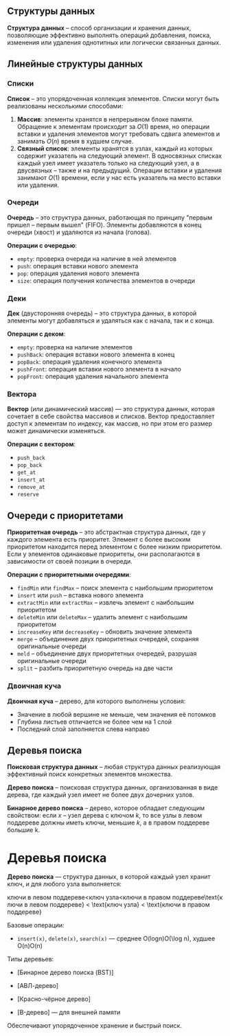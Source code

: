 ## Структуры данных 

**Структура данных** – способ организации и хранения данных, позволяющие эффективно выполнять операций добавления, поиска, изменения или удаления однотипных или логически связанных данных.

## Линейные структуры данных

### Списки

**Список** – это упорядоченная коллекция элементов. Списки могут быть реализованы несколькими способами:

1. **Массив**: элементы хранятся в непрерывном блоке памяти. Обращение к элементам происходит за $O(1)$ время, но операции вставки и удаления элементов могут требовать сдвига элементов и занимать $O(n)$ время в худшем случае.
2. **Связный список**: элементы хранятся в узлах, каждый из которых содержит указатель на следующий элемент. В односвязных списках каждый узел имеет указатель только на следующий узел, а в двусвязных – также и на предыдущий. Операции вставки и удаления занимают $O(1)$ времени, если у нас есть указатель на место вставки или удаления.

### Очереди

**Очередь** – это структура данных, работающая по принципу "первым пришел – первым вышел" (FIFO). Элементы добавляются в конец очереди (хвост) и удаляются из начала (голова).

**Операции с очередью**:
- `empty`: проверка очереди на наличие в ней элементов
- `push`: операция вставки нового элемента
- `pop`: операция удаления нового элемента
- `size`: операция получения количества элементов в очереди

### Деки

**Дек** (двусторонняя очередь) – это структура данных, в которой элементы могут добавляться и удаляться как с начала, так и с конца.

 **Операции с деком**:
- `empty`: проверка на наличие элементов
- `pushBack`: операция вставки нового элемента в конец
- `popBack`: операция удаления конечного элемента
- `pushFront`: операция вставки нового элемента в начало
- `popFront`: операция удаления начального элемента

### Вектора

**Вектор** (или динамический массив) — это структура данных, которая сочетает в себе свойства массивов и списков. Вектор предоставляет доступ к элементам по индексу, как массив, но при этом его размер может динамически изменяться.

**Операции с вектором**:

- `push_back`
- `pop_back`
- `get_at`
- `insert_at`
- `remove_at`
- `reserve`

## Очереди с приоритетами

**Приоритетная очередь** – это абстрактная структура данных, где у каждого элемента есть приоритет. Элемент с более высоким приоритетом находится перед элементом с более низким приоритетом. Если у элементов одинаковые приоритеты, они располагаются в зависимости от своей позиции в очереди.

**Операции с приоритетными очередями**:

- `findMin` или `findMax` – поиск элемента с наибольшим приоритетом
- `insert` или `push` – вставка нового элемента
- `extractMin` или `extractMax` – извлечь элемент с наибольшим приоритетом
- `deleteMin` или `deleteMax` – удалить элемент с наибольшим приоритетом
- `increaseKey` или `decreaseKey` – обновить значение элемента
- `merge` – объединение двух приоритетных очередей, сохраняя оригинальные очереди
- `meld` – объединение двух приоритетных очередей, разрушая оригинальные очереди
- `split` – разбить приоритетную очередь на две части

### Двоичная куча

**Двоичная куча** – дерево, для которого выполнены условия:

- Значение в любой вершине не меньше, чем значения её потомков
- Глубина листьев отличается не более чем на 1 слой
- Последний слой заполняется слева направо

## Деревья поиска

**Поисковая структура данных** – любая структура данных реализующая эффективный поиск конкретных элементов множества.

**Дерево поиска** – поисковая структура данных, организованная в виде дерева, где каждый узел имеет не более двух дочерних узлов.

**Бинарное дерево поиска** – дерево, которое обладает следующим свойством: если $x$ – узел дерева с ключом $k$, то все узлы в левом поддереве должны иметь ключи, меньшие $k$, а в правом поддереве большие k.

# Деревья поиска

**Дерево поиска** — структура данных, в которой каждый узел хранит ключ, и для любого узла выполняется:

ключи в левом поддереве<ключ узла<ключи в правом поддереве\text{ключи в левом поддереве} < \text{ключ узла} < \text{ключи в правом поддереве}

Базовые операции:

- `insert(x)`, `delete(x)`, `search(x)` — среднее O(log⁡n)O(\log n), худшее O(n)O(n)
    

Типы деревьев:

- [Бинарное дерево поиска (BST)]
    
- [АВЛ-дерево]
    
- [Красно-чёрное дерево]
    
- [B-дерево] — для внешней памяти
    

Обеспечивают упорядоченное хранение и быстрый поиск.